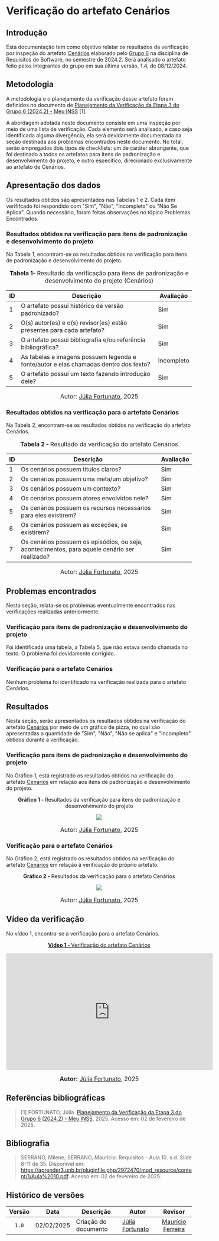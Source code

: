 # Verificação do artefato Cenários

## Introdução

Esta documentação tem como objetivo relatar os resultados da verificação por inspeção do artefato [Cenários](https://requisitos-de-software.github.io/2024.2-MeuINSS/modelagem_parte1/cenarios/) elaborado pelo [Grupo 6](https://requisitos-de-software.github.io/2024.2-MeuINSS/) na disciplina de Requisitos de Software, no semestre de 2024.2. Será analisado o artefato feito pelos integrantes do grupo em sua última versão, 1.4, de 08/12/2024.

## Metodologia

A metodologia e o planejamento da verificação desse artefato foram definidos no documento de [Planejamento da Verificação da Etapa 3 do Grupo 6 (2024.2) - Meu INSS](https://requisitos-de-software.github.io/2024.2-MeuINSS/verificacao/entrega3/planejamento/) [1].

A abordagem adotada neste documento consiste em uma inspeção por meio de uma lista de verificação. Cada elemento será analisado, e caso seja identificada alguma divergência, ela será devidamente documentada na seção destinada aos problemas encontrados neste documento. No total, serão empregados dois tipos de checklists: um de caráter abrangente, que foi destinado a todos os artefatos para itens de padronização e desenvolvimento do projeto, e outro específico, direcionado exclusivamente ao artefato de Cenários.

## Apresentação dos dados

Os resultados obtidos são apresentados nas Tabelas 1 e 2. Cada item verififcado foi respondido com "Sim", "Não", "Incompleto" ou "Não Se Aplica". Quando necessário, foram feitas observações no tópico Problemas Encontrados. 

### Resultados obtidos na verificação para itens de padronização e desenvolvimento do projeto

Na Tabela 1, encontram-se os resultados obtidos na verificação para itens de padronização e desenvolvimento do projeto.

<div align="center">
<font size="3"><p style="text-align: center"><b>Tabela 1- </b> Resultado da verificação para itens de padronização e desenvolvimento do projeto (Cenários)</p></font>

<table>
  <thead>
    <tr>
      <th>ID</th>
      <th>Descrição</th>
      <th>Avaliação</th>
    </tr>
  </thead>
  <tbody>
   <tr>
      <td>1</td>
      <td>O artefato possui histórico de versão padronizado?</td>
      <td>Sim</td>
    </tr>
    <tr>
      <td>2</td>
      <td>O(s) autor(es) e o(s) revisor(es) estão presentes para cada artefato?</td>
      <td>Sim</td>
    </tr>
    <tr>
      <td>3</td>
      <td>O artefato possui bibliografia e/ou referência bibliográfica?</td>
      <td>Sim</td>
    </tr>
    <tr>
      <td>4</td>
      <td>As tabelas e imagens possuem legenda e fonte/autor e elas chamadas dentro dos texto?</td>
      <td>Incompleto</td>
    </tr>
    <tr>
      <td>5</td>
      <td>O artefato possui um texto fazendo introdução dele?</td>
      <td>Sim</td>
    </tr>
  </tbody>
</table>

<font size="3"><p style="text-align: center">Autor: <a href="https://github.com/julia-fortunato">Júlia Fortunato</a>, 2025</p></font>
</div>

### Resultados obtidos na verificação para o artefato Cenários

Na Tabela 2, encontram-se os resultados obtidos na verificação do artefato Cenários.

<div align="center">
<font size="3"><p style="text-align: center"><b>Tabela 2 - </b> Resultado da verificação do artefato Cenários </p></font>

<table>
 <thead>
    <tr>
      <th>ID</th>
      <th>Descrição</th>
      <th>Avaliação</th>
    </tr>
  </thead>
  <tbody>
    <tr>
      <td>1</td>
      <td>Os cenários possuem títulos claros?</td>
      <td>Sim</td>
    </tr>
    <tr>
      <td>2</td>
      <td>Os cenários possuem uma meta/um objetivo?</td>
      <td>Sim</td>
    </tr>
    <tr>
      <td>3</td>
      <td>Os cenários possuem um contexto?</td>
      <td>Sim</td>
    </tr>
    <tr>
      <td>4</td>
      <td>Os cenários possuem atores envolvidos nele?</td>
      <td>Sim</td>
    </tr>
    <tr>
      <td>5</td>
      <td>Os cenários possuem os recursos necessários para eles existirem?</td>
      <td>Sim</td>
    </tr>
    <tr>
      <td>6</td>
      <td>Os cenários possuem as exceções, se existirem? </td>
     <td>Sim</td>
    </tr>
    <tr>
      <td>7</td>
      <td>Os cenários possuem  os episódios, ou seja, acontecimentos, para aquele cenário ser realizado? </td>
      <td>Sim</td>
    </tr>
  </tbody>
</table>

<font size="3"><p style="text-align: center">Autor: <a href="https://github.com/julia-fortunato">Júlia Fortunato</a>, 2025</p></font>
</div>

## Problemas encontrados

Nesta seção, relata-se os problemas eventualmente encontrados nas verificações realizadas anteriormente.

### Verificação para itens de padronização e desenvolvimento do projeto

Foi identificada uma tabela, a Tabela 5, que não estava sendo chamada no texto. O problema foi devidamente corrigido.

### Verificação para o artefato Cenários

Nenhum problema foi identificado na verificação realizada para o artefato Cenários. 

## Resultados

Nesta seção, serão apresentados os resultados obtidos na verificação do artefato [Cenários](https://requisitos-de-software.github.io/2024.2-MeuINSS/modelagem_parte1/cenarios/) por meio de um gráfico de pizza, no qual são apresentadas a quantidade de "Sim", "Não", "Não se aplica" e "Incompleto" obtidos durante a verificação.

### Verificação para itens de padronização e desenvolvimento do projeto

No Gráfico 1, está registrado os resultados obtidos na verificação do artefato [Cenários](https://requisitos-de-software.github.io/2024.2-MeuINSS/modelagem_parte1/cenarios/) em relação aos itens de padronização e desenvolvimento do projeto.

<div align="center">
  <p><b>Gráfico 1 - </b> Resultados da verificação para itens de padronização e desenvolvimento do projeto</p>

   <img src="../imagens/padraocenarios.jpg">
    <font size="3"><p style="text-align: center">Autor: <a href="https://github.com/julia-fortunato">Júlia Fortunato</a>, 2025</p></font>
</div>

### Verificação para o artefato Cenários

No Gráfico 2, está registrado os resultados obtidos na verificação do artefato [Cenários](https://requisitos-de-software.github.io/2024.2-MeuINSS/modelagem_parte1/cenarios/) em relação à verificação do próprio artefato.

<div align="center">
  <p><b>Gráfico 2 - </b> Resultados da verificação para o artefato Cenários</p>
    <img src="../imagens/ucgeral.jpg">
    <font size="3"><p style="text-align: center">Autor: <a href="https://github.com/julia-fortunato">Júlia Fortunato</a>, 2025</p></font>

</div>

## Vídeo da verificação

No vídeo 1, encontra-se a verificação para o artefato Cenários.

<div align="center">

<p style="text-align: center"><a href="https://www.youtube.com/watch?v=wyiecWD9LuA" target="blanket"><b>Vídeo 1 - </b> Verificação do artefato Cenários</a></p>

<iframe width="560" height="315" src="https://www.youtube.com/embed/wyiecWD9LuA?si=jyaR992rEEWi5kSe" title="YouTube video player" frameborder="0" allow="accelerometer; autoplay; clipboard-write; encrypted-media; gyroscope; picture-in-picture; web-share" referrerpolicy="strict-origin-when-cross-origin" allowfullscreen></iframe>

<font size="3"><p style="text-align: center"><b>Autor:</b> <a href="https://github.com/julia-fortunato">Júlia Fortunato</a>, 2025</p></font>

</div >

## Referências bibliográficas

> [1] FORTUNATO, Júlia. [Planejamento da Verificação da Etapa 3 do Grupo 6 (2024.2) - Meu INSS](https://requisitos-de-software.github.io/2024.2-MeuINSS/verificacao/entrega3/planejamento/), 2025. Acesso em: 02 de fevereiro de 2025.

## Bibliografia

> SERRANO, Milene; SERRANO, Maurício. Requisitos - Aula 10. s.d. Slide 8-11 de 35. Disponível em: <https://aprender3.unb.br/pluginfile.php/2972470/mod_resource/content/1/Aula%2010.pdf>. Acesso em:  02 de fevereiro de 2025.


## Histórico de versões

| Versão | Data   | Descrição     | Autor     |  Revisor        |
| :----: | ------ | ------------- | --------- | :-------------: |
| `1.0`  | 02/02/2025 | Criação do documento  | [Júlia Fortunato](https://github.com/julia-fortunato) | [Maurício Ferreira](https://github.com/mauricio-araujoo) |